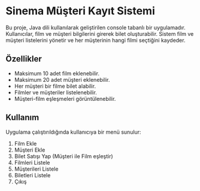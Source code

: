 # Sinema Müşteri Kayıt Sistemi

Bu proje, Java dili kullanılarak geliştirilen console tabanlı bir uygulamadır. Kullanıcılar, film ve müşteri bilgilerini girerek bilet oluşturabilir. Sistem film ve müşteri listelerini yönetir ve her müşterinin hangi filmi seçtiğini kaydeder.

## Özellikler
- Maksimum 10 adet film eklenebilir.
- Maksimum 20 adet müşteri eklenebilir.
- Her müşteri bir filme bilet alabilir.
- Filmler ve müşteriler listelenebilir.
- Müşteri-film eşleşmeleri görüntülenebilir.

## Kullanım
Uygulama çalıştırıldığında kullanıcıya bir menü sunulur:
1. Film Ekle
2. Müşteri Ekle
3. Bilet Satışı Yap (Müşteri ile Film eşleştir)
4. Filmleri Listele
5. Müşterileri Listele
6. Biletleri Listele
7. Çıkış
